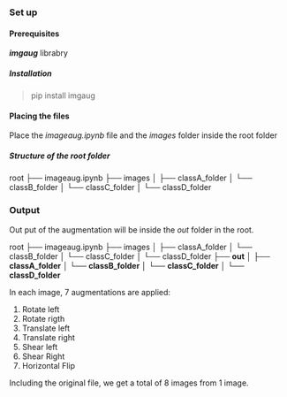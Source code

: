 ### Set up

#### Prerequisites
***imgaug*** librabry

##### Installation
>pip install imgaug

#### Placing the files
Place the *imageaug.ipynb* file and the *images* folder inside the root folder

##### Structure of the root folder
root
├── imageaug.ipynb
├── images
│   ├── classA_folder
│   └── classB_folder
│   └── classC_folder
│   └── classD_folder

### Output
Out put of the augmentation will be inside the *out* folder in the root.

root
├── imageaug.ipynb
├── images
│   ├── classA_folder
│   └── classB_folder
│   └── classC_folder
│   └── classD_folder
├── **out**
│   ├── **classA_folder**
│   └── **classB_folder**
│   └── **classC_folder**
│   └── **classD_folder**

In each image, 7 augmentations are applied:
1. Rotate left
2. Rotate rigth
3. Translate left
4. Translate right
5. Shear left
6. Shear Right
7. Horizontal Flip

Including the original file, we get a total of 8 images from 1 image.